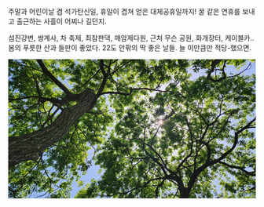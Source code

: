 주말과 어린이날 겸 석가탄신일, 휴일이 겹쳐 얻은 대체공휴일까지! 꿀 같은 연휴를 보내고 출근하는 사흘이 어찌나 길던지. 

섬진강변, 쌍계사, 차 축제, 최참판댁, 매암제다원, 근처 무슨 공원, 화개장터, 케이블카.. 봄의 푸릇한 산과 들판이 좋았다. 22도 안팎의 딱 좋은 날들. 늘 이만큼만 적당-했으면. 

![](assets/images/2025-05-09.jpg)
